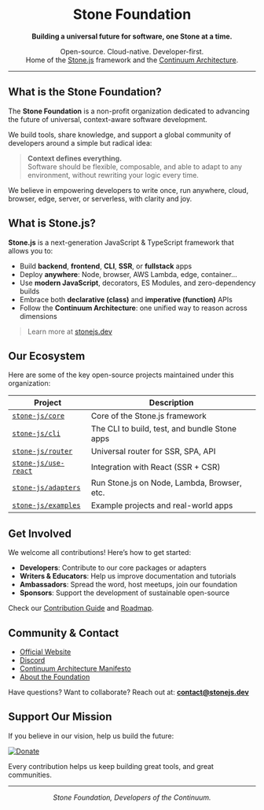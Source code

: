 <h1 align="center">Stone Foundation</h1>

<p align="center"><strong>Building a universal future for software, one Stone at a time.</strong></p>

<p align="center">
  Open-source. Cloud-native. Developer-first.<br>
  Home of the <a href="https://stonejs.dev">Stone.js</a> framework and the <a href="https://evens-stone.github.io/continuum-manifesto/manifesto">Continuum Architecture</a>.
</p>

---

## What is the Stone Foundation?

The **Stone Foundation** is a non-profit organization dedicated to advancing the future of universal, context-aware software development.

We build tools, share knowledge, and support a global community of developers around a simple but radical idea:

> **Context defines everything.**  
> Software should be flexible, composable, and able to adapt to any environment, without rewriting your logic every time.

We believe in empowering developers to write once, run anywhere, cloud, browser, edge, server, or serverless, with clarity and joy.

## What is Stone.js?

**Stone.js** is a next-generation JavaScript & TypeScript framework that allows you to:

- Build **backend**, **frontend**, **CLI**, **SSR**, or **fullstack** apps
- Deploy **anywhere**: Node, browser, AWS Lambda, edge, container…
- Use **modern JavaScript**, decorators, ES Modules, and zero-dependency builds
- Embrace both **declarative (class)** and **imperative (function)** APIs
- Follow the **Continuum Architecture**: one unified way to reason across dimensions

> Learn more at [stonejs.dev](https://stonejs.dev)

## Our Ecosystem

Here are some of the key open-source projects maintained under this organization:

| Project | Description |
|--------|-------------|
| [`stone-js/core`](https://github.com/stone-foundation/stone-js-core) | Core of the Stone.js framework |
| [`stone-js/cli`](https://github.com/stone-foundation/stone-js-cli) | The CLI to build, test, and bundle Stone apps |
| [`stone-js/router`](https://github.com/stone-foundation/stone-js-router) | Universal router for SSR, SPA, API |
| [`stone-js/use-react`](https://github.com/stone-foundation/stone-js-use-react) | Integration with React (SSR + CSR) |
| [`stone-js/adapters`](https://github.com/stone-foundation/stone-js-adapters) | Run Stone.js on Node, Lambda, Browser, etc. |
| [`stone-js/examples`](https://github.com/stone-foundation/stone-js-examples) | Example projects and real-world apps |

## Get Involved

We welcome all contributions! Here’s how to get started:

- **Developers**: Contribute to our core packages or adapters
- **Writers & Educators**: Help us improve documentation and tutorials
- **Ambassadors**: Spread the word, host meetups, join our foundation
- **Sponsors**: Support the development of sustainable open-source

Check our [Contribution Guide](https://stonejs.dev/contribute) and [Roadmap](https://stonejs.dev/roadmap).

## Community & Contact

- [Official Website](https://stonejs.dev)
- [Discord](https://chat.stonejs.dev)
- [Continuum Architecture Manifesto](https://evens-stone.github.io/continuum-manifesto/manifesto)
- [About the Foundation](https://stonejs.dev/foundation)

Have questions? Want to collaborate? Reach out at: **contact@stonejs.dev**

## Support Our Mission

If you believe in our vision, help us build the future:

[![Donate](https://img.shields.io/badge/Sponsor-Stone%20Foundation-orange?logo=githubsponsors&style=for-the-badge)](https://github.com/sponsors/stone-foundation)

Every contribution helps us keep building great tools, and great communities.

---

<p align="center"><em>Stone Foundation, Developers of the Continuum.</em></p>
